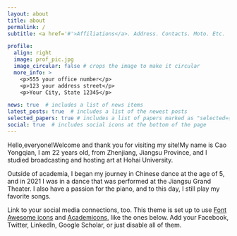 ```yaml
---
layout: about
title: about
permalink: /
subtitle: <a href='#'>Affiliations</a>. Address. Contacts. Moto. Etc.

profile:
  align: right
  image: prof_pic.jpg
  image_circular: false # crops the image to make it circular
  more_info: >
    <p>555 your office number</p>
    <p>123 your address street</p>
    <p>Your City, State 12345</p>

news: true  # includes a list of news items
latest_posts: true  # includes a list of the newest posts
selected_papers: true # includes a list of papers marked as "selected={true}"
social: true  # includes social icons at the bottom of the page
---
```


Hello,everyone!Welcome and thank you for visiting my site!My name is Cao Yongqian, I am 22 years old, from Zhenjiang, Jiangsu Province, and I studied broadcasting and hosting art at Hohai University. 

Outside of academia, I began my journey in Chinese dance at the age of 5, and in 2021 I was in a dance that was performed at the Jiangsu Grand Theater. I also have a passion for the piano, and to this day, I still play my favorite songs.

Link to your social media connections, too. This theme is set up to use [Font Awesome icons](http://fortawesome.github.io/Font-Awesome/) and [Academicons](https://jpswalsh.github.io/academicons/), like the ones below. Add your Facebook, Twitter, LinkedIn, Google Scholar, or just disable all of them.
